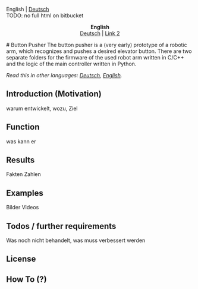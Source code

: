 English | [Deutsch](README_DE.md)  
TODO: no full html on bitbucket
<p align="center">
  <b>English</b><br>
  <a href="README_DE.md">Deutsch</a> |
  <a href="#">Link 2</a>
</p>
# Button Pusher
The button pusher is a (very early) prototype of a robotic arm, which recognizes and pushes a desired elevator button.
There are two separate folders for the firmware of the used robot arm written in C/C++ and the logic of the main controller written in Python.

*Read this in other languages: [Deutsch](README_DE.md), [English](README.md).*

## Introduction (Motivation)
warum entwickelt, wozu, Ziel

## Function
was kann er

## Results
Fakten Zahlen

## Examples
Bilder Videos

## Todos / further requirements
Was noch nicht behandelt, was muss verbessert werden

## License

## How To (?)




